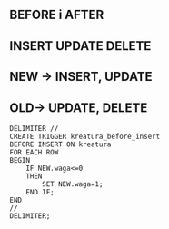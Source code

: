 ## BEFORE i AFTER
## INSERT UPDATE DELETE
## NEW -> INSERT, UPDATE
## OLD-> UPDATE, DELETE
```mysql
DELIMITER //
CREATE TRIGGER kreatura_before_insert 
BEFORE INSERT ON kreatura
FOR EACH ROW 
BEGIN 
	IF NEW.waga<=0
	THEN 
		SET NEW.waga=1;
	END IF;
END
//
DELIMITER;
```
